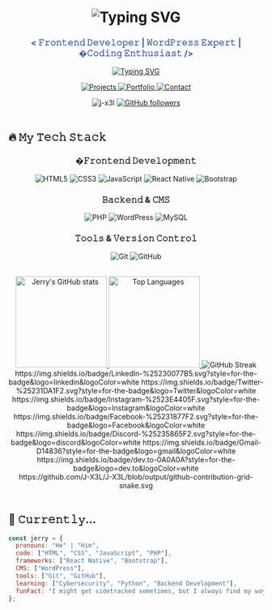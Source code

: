 <h1 align="center"> 
  <img src="https://readme-typing-svg.demolab.com?font=Fira+Code&size=30&duration=3000&pause=1000&color=3b57ab&center=true&vCenter=true&width=435&lines=Hey+there!+👋;I'm+Jerry+Walker" alt="Typing SVG" />
</h1>

<h3 align="center" style="color:#3b57ab">
  < 𝙵𝚛𝚘𝚗𝚝𝚎𝚗𝚍 𝙳𝚎𝚟𝚎𝚕𝚘𝚙𝚎𝚛 | 𝚆𝚘𝚛𝚍𝙿𝚛𝚎𝚜𝚜 𝙴𝚡𝚙𝚎𝚛𝚝 | �𝙲𝚘𝚍𝚒𝚗𝚐 𝙴𝚗𝚝𝚑𝚞𝚜𝚒𝚊𝚜𝚝 />
</h3>

<p align="center">
  <a href="https://git.io/typing-svg">
    <img src="https://readme-typing-svg.demolab.com?font=Fira+Code&pause=1000&color=3b57ab&center=true&vCenter=true&width=435&lines=Turning+ideas+into+reality+with+code;Building+beautiful%2C+responsive+interfaces;Passionate+about+learning+new+tech" alt="Typing SVG" />
  </a>
</p>

<p align="center">
  <a href="https://github.com/J-X3L?tab=repositories">
    <img src="https://img.shields.io/badge/My%20Projects-%233b57ab?style=for-the-badge&logo=github&logoColor=white" alt="Projects">
  </a>
  <a href="https://j-x3l.github.io/portfolio-site/">
    <img src="https://img.shields.io/badge/Portfolio-%233b57ab?style=for-the-badge&logo=google-chrome&logoColor=white" alt="Portfolio">
  </a>
  <a href="mailto:jeremiahogwuche3535@gmail.com">
    <img src="https://img.shields.io/badge/Contact%20Me-%233b57ab?style=for-the-badge&logo=gmail&logoColor=white" alt="Contact">
  </a>
</p>

<div align="center">
  <img src="https://komarev.com/ghpvc/?username=j-x3l&label=Profile%20views&color=3b57ab&style=flat" alt="j-x3l" /> 
  <a href="https://github.com/J-X3L?tab=followers">
    <img src="https://img.shields.io/github/followers/J-X3L?label=Followers&style=social" alt="GitHub followers">
  </a>
</div>

<br>

## 🔥 𝙼𝚢 𝚃𝚎𝚌𝚑 𝚂𝚝𝚊𝚌𝚔

<div align="center">
  
### �𝙵𝚛𝚘𝚗𝚝𝚎𝚗𝚍 𝙳𝚎𝚟𝚎𝚕𝚘𝚙𝚖𝚎𝚗𝚝
![HTML5](https://img.shields.io/badge/-HTML5-%23E44D27?style=for-the-badge&logo=html5&logoColor=ffffff)
![CSS3](https://img.shields.io/badge/-CSS3-%231572B6?style=for-the-badge&logo=css3)
![JavaScript](https://img.shields.io/badge/-JavaScript-%23F7DF1E?style=for-the-badge&logo=javascript&logoColor=000000)
![React Native](https://img.shields.io/badge/-React%20Native-%23282C34?style=for-the-badge&logo=react)
![Bootstrap](https://img.shields.io/badge/-Bootstrap-%23563D7C?style=for-the-badge&logo=bootstrap)

### 𝙱𝚊𝚌𝚔𝚎𝚗𝚍 & 𝙲𝙼𝚂
![PHP](https://img.shields.io/badge/-PHP-%23777BB4?style=for-the-badge&logo=php&logoColor=ffffff)
![WordPress](https://img.shields.io/badge/-WordPress-%2321759B?style=for-the-badge&logo=wordpress)
![MySQL](https://img.shields.io/badge/-MySQL-%234479A1?style=for-the-badge&logo=mysql&logoColor=ffffff)

### 𝚃𝚘𝚘𝚕𝚜 & 𝚅𝚎𝚛𝚜𝚒𝚘𝚗 𝙲𝚘𝚗𝚝𝚛𝚘𝚕
![Git](https://img.shields.io/badge/-Git-%23F05032?style=for-the-badge&logo=git&logoColor=ffffff)
![GitHub](https://img.shields.io/badge/-GitHub-%23181717?style=for-the-badge&logo=github)

</div>

<br>

<div align="center"> <a href="https://github.com/J-X3L"> <img height="180em" src="https://github-readme-stats.vercel.app/api?username=J-X3L&show_icons=true&theme=default&title_color=3b57ab&text_color=333&icon_color=3b57ab&hide_border=true" alt="Jerry's GitHub stats" /> <img height="180em" src="https://github-readme-stats.vercel.app/api/top-langs/?username=J-X3L&layout=compact&theme=default&title_color=3b57ab&text_color=333&hide_border=true" alt="Top Languages" /> </a> <img src="https://github-readme-streak-stats.herokuapp.com/?user=J-X3L&theme=default&hide_border=true&stroke=3b57ab" alt="GitHub Streak" /></div>

<div align="center">
https://img.shields.io/badge/LinkedIn-%25230077B5.svg?style=for-the-badge&logo=linkedin&logoColor=white
https://img.shields.io/badge/Twitter-%25231DA1F2.svg?style=for-the-badge&logo=Twitter&logoColor=white
https://img.shields.io/badge/Instagram-%2523E4405F.svg?style=for-the-badge&logo=Instagram&logoColor=white
https://img.shields.io/badge/Facebook-%25231877F2.svg?style=for-the-badge&logo=Facebook&logoColor=white
https://img.shields.io/badge/Discord-%25235865F2.svg?style=for-the-badge&logo=discord&logoColor=white
https://img.shields.io/badge/Gmail-D14836?style=for-the-badge&logo=gmail&logoColor=white
https://img.shields.io/badge/dev.to-0A0A0A?style=for-the-badge&logo=dev.to&logoColor=white

</div>
<div align="center">
https://github.com/J-X3L/J-X3L/blob/output/github-contribution-grid-snake.svg

</div> 

<br>

## 🚀 𝙲𝚞𝚛𝚛𝚎𝚗𝚝𝚕𝚢...

```javascript
const jerry = {
  pronouns: "He" | "Him",
  code: ["HTML", "CSS", "JavaScript", "PHP"],
  frameworks: ["React Native", "Bootstrap"],
  CMS: ["WordPress"],
  tools: ["Git", "GitHub"],
  learning: ["Cybersecurity", "Python", "Backend Development"],
  funFact: "I might get sidetracked sometimes, but I always find my way back to coding!"
};


